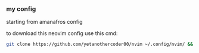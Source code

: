 ### my config

starting from amanafros config

to download this neovim config use this cmd:

```bash
git clone https://github.com/yetanothercoder00/nvim ~/.config/nvim/ && cd ~/.config/nvim/ 
```
